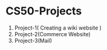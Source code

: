 # CS50-Projects
1) Project-1( Creating a wiki website )
2) Project-2(Commerce Website)
3) Project-3(Mail)
    
